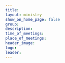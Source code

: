 ```yaml
---
title:
layout: ministry
show_on_home_page: false
group:
description:
time_of_meetings:
place_of_meetings:
header_image:
logo:
leader:
---
```



